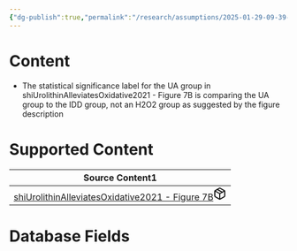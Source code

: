 ```yaml
---
{"dg-publish":true,"permalink":"/research/assumptions/2025-01-29-09-39-53/","updated":"2025-01-29T09:39:53-05:00"}
---
```


# Content
- The statistical significance label for the UA group in shiUrolithinAlleviatesOxidative2021 - Figure 7B is comparing the UA group to the IDD group, not an H2O2 group as suggested by the figure description
# Supported Content
<div><table class="dataview table-view-table"><thead class="table-view-thead"><tr class="table-view-tr-header"><th class="table-view-th"><span>Source Content</span><span class="dataview small-text">1</span></th></tr></thead><tbody class="table-view-tbody"><tr><td><span><a data-tooltip-position="top" aria-label="Research/Source Content/shiUrolithinAlleviatesOxidative2021 - Figure 7B.md" data-href="Research/Source Content/shiUrolithinAlleviatesOxidative2021 - Figure 7B.md" href="Research/Source Content/shiUrolithinAlleviatesOxidative2021 - Figure 7B.md" class="internal-link" target="_blank" rel="noopener nofollow" fileclass-name="Research Links">shiUrolithinAlleviatesOxidative2021 - Figure 7B</a><a class="metadata-menu fileclass-icon"><svg xmlns="http://www.w3.org/2000/svg" width="24" height="24" viewBox="0 0 24 24" fill="none" stroke="currentColor" stroke-width="2" stroke-linecap="round" stroke-linejoin="round" class="svg-icon lucide-package"><path d="m7.5 4.27 9 5.15"></path><path d="M21 8a2 2 0 0 0-1-1.73l-7-4a2 2 0 0 0-2 0l-7 4A2 2 0 0 0 3 8v8a2 2 0 0 0 1 1.73l7 4a2 2 0 0 0 2 0l7-4A2 2 0 0 0 21 16Z"></path><path d="m3.3 7 8.7 5 8.7-5"></path><path d="M12 22V12"></path></svg></a></span></td></tr></tbody></table></div>

# Database Fields